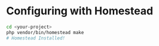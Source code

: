 # Configuring with Homestead

```bash
cd <your-project>
php vendor/bin/homestead make
# Homestead Installed!
```
